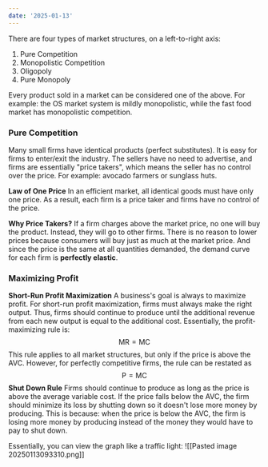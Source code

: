 ```yaml
---
date: '2025-01-13'
---
```


There are four types of market structures, on a left-to-right axis:
1. Pure Competition
2. Monopolistic Competition
3. Oligopoly
4. Pure Monopoly

Every product sold in a market can be considered one of the above. For example: the OS market system is mildly monopolistic, while the fast food market has monopolistic competition.

### Pure Competition
Many small firms have identical products (perfect substitutes). It is easy for firms to enter/exit the industry. The sellers have no need to advertise, and firms are essentially "price takers", which means the seller has no control over the price. For example: avocado farmers or sunglass huts.

**Law of One Price**
In an efficient market, all identical goods must have only one price. As a result, each firm is a price taker and firms have no control of the price.

**Why Price Takers?**
If a firm charges above the market price, no one will buy the product. Instead, they will go to other firms. There is no reason to lower prices because consumers will buy just as much at the market price. And since the price is the same at all quantities demanded, the demand curve for each firm is **perfectly elastic**.

### Maximizing Profit

**Short-Run Profit Maximization**
A business's goal is always to maximize profit. For short-run profit maximization, firms must always make the right output. Thus, firms should continue to produce until the additional revenue from each new output is equal to the additional cost. Essentially, the profit-maximizing rule is: $$\text{MR} = \text{MC}$$
This rule applies to all market structures, but only if the price is above the AVC. However, for perfectly competitive firms, the rule can be restated as $$\text{P} = \text{MC}$$
**Shut Down Rule**
Firms should continue to produce as long as the price is above the average variable cost. If the price falls below the AVC, the firm should minimize its loss by shutting down so it doesn't lose more money by producing. This is because: when the price is below the AVC, the firm is losing more money by producing instead of the money they would have to pay to shut down.

Essentially, you can view the graph like a traffic light:
![[Pasted image 20250113093310.png]]


